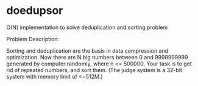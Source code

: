 # doedupsor

O(N) implementation to solve deduplication and sorting problem

Problem Description:

Sorting and deduplication are the basis in data compression and
optimization. Now there are N big numbers between 0 and 9999999999 generated
by computer randomly, where n <= 500000. Your task is to get rid of repeated
numbers, and sort them.  (The judge system is a 32-bit system with memory
limit of <=512M.)

